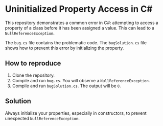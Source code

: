 # Uninitialized Property Access in C#

This repository demonstrates a common error in C#: attempting to access a property of a class before it has been assigned a value. This can lead to a `NullReferenceException`.

The `bug.cs` file contains the problematic code.  The `bugSolution.cs` file shows how to prevent this error by initializing the property.

## How to reproduce
1. Clone the repository.
2. Compile and run `bug.cs`.  You will observe a `NullReferenceException`.
3. Compile and run `bugSolution.cs`. The output will be `0`. 

## Solution
Always initialize your properties, especially in constructors, to prevent unexpected `NullReferenceException`.